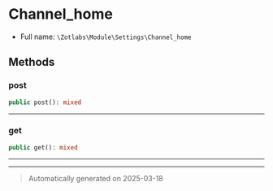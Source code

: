 
# Channel_home





* Full name: `\Zotlabs\Module\Settings\Channel_home`




## Methods


### post



```php
public post(): mixed
```












***

### get



```php
public get(): mixed
```












***


***
> Automatically generated on 2025-03-18
